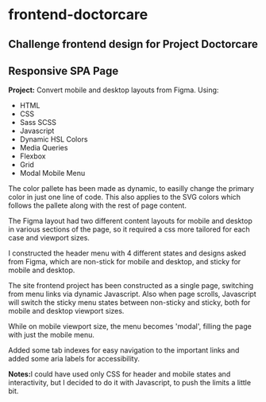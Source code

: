 # frontend-doctorcare
<h2>Challenge frontend design for Project Doctorcare</h2>

<h2>Responsive SPA Page</h2>

<strong>Project:</strong> Convert mobile and desktop layouts from Figma. Using:

<ul>
  <li>HTML</li>
  <li>CSS</li>
  <li>Sass SCSS</li>
  <li>Javascript</li>
  <li>Dynamic HSL Colors</li>
  <li>Media Queries</li>
  <li>Flexbox</li>
  <li>Grid</li>
  <li>Modal Mobile Menu</li>
</ul>

The color pallete has been made as dynamic, to easilly change the primary color in just one line of code. This also applies to the SVG colors which follows the pallete along with the rest of page content.

The Figma layout had two different content layouts for mobile and desktop in various sections of the page, so it required a css more tailored for each case and viewport sizes.

I constructed the header menu with 4 different states and designs asked from Figma, which are non-stick for mobile and desktop, and sticky for mobile and desktop.

The site frontend project has been constructed as a single page, switching from menu links via dynamic Javascript. Also when page scrolls, Javascript will switch the sticky menu states between non-sticky and sticky, both for mobile and desktop viewport sizes.

While on mobile viewport size, the menu becomes 'modal', filling the page with just the mobile menu.

Added some tab indexes for easy navigation to the important links and added some aria labels for accessibility.

<strong>Notes:</strong>I could have used only CSS for header and mobile states and interactivity, but I decided to do it with Javascript, to push the limits a little bit.